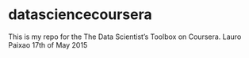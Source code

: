 # datasciencecoursera
This is my repo for the The Data Scientist’s Toolbox on Coursera.
Lauro Paixao
17th of May 2015
